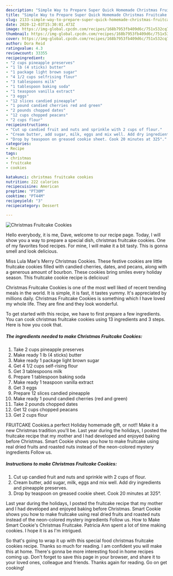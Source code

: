 ```yaml
---
description: "Simple Way to Prepare Super Quick Homemade Christmas Fruitcake Cookies"
title: "Simple Way to Prepare Super Quick Homemade Christmas Fruitcake Cookies"
slug: 2133-simple-way-to-prepare-super-quick-homemade-christmas-fruitcake-cookies
date: 2020-12-03T15:30:01.473Z
image: https://img-global.cpcdn.com/recipes/168b7953fb409d6c/751x532cq70/christmas-fruitcake-cookies-recipe-main-photo.jpg
thumbnail: https://img-global.cpcdn.com/recipes/168b7953fb409d6c/751x532cq70/christmas-fruitcake-cookies-recipe-main-photo.jpg
cover: https://img-global.cpcdn.com/recipes/168b7953fb409d6c/751x532cq70/christmas-fruitcake-cookies-recipe-main-photo.jpg
author: Dora Reid
ratingvalue: 4.3
reviewcount: 33355
recipeingredient:
- "2 cups pineapple preserves"
- "1 lb (4 sticks) butter"
- "1 package light brown sugar"
- "4 1/2 cups selfrising flour"
- "3 tablespoons milk"
- "1 tablespoon baking soda"
- "1 teaspoon vanilla extract"
- "3 eggs"
- "12 slices candied pineapple"
- "1 pound candied cherries red and green"
- "2 pounds chopped dates"
- "12 cups chopped peacans"
- "2 cups flour"
recipeinstructions:
- "Cut up candied fruit and nuts and sprinkle with 2 cups of flour."
- "Cream butter, add sugar, milk, eggs and mix well. Add dry ingredients and pineapple preserves."
- "Drop by teaspoon on greased cookie sheet. Cook 20 minutes at 325°."
categories:
- Recipe
tags:
- christmas
- fruitcake
- cookies

katakunci: christmas fruitcake cookies 
nutrition: 222 calories
recipecuisine: American
preptime: "PT30M"
cooktime: "PT44M"
recipeyield: "3"
recipecategory: Dessert

---
```



![Christmas Fruitcake Cookies](https://img-global.cpcdn.com/recipes/168b7953fb409d6c/751x532cq70/christmas-fruitcake-cookies-recipe-main-photo.jpg)

Hello everybody, it is me, Dave, welcome to our recipe page. Today, I will show you a way to prepare a special dish, christmas fruitcake cookies. One of my favorites food recipes. For mine, I will make it a bit tasty. This is gonna smell and look delicious.

Miss Lula Mae&#39;s Merry Christmas Cookies. These festive cookies are little fruitcake cookies filled with candied cherries, dates, and pecans, along with a generous amount of bourbon. These cookies bring smiles every holiday season. This fruitcake cookie recipe is delicious!

Christmas Fruitcake Cookies is one of the most well liked of recent trending meals in the world. It is simple, it is fast, it tastes yummy. It's appreciated by millions daily. Christmas Fruitcake Cookies is something which I have loved my whole life. They are fine and they look wonderful.


To get started with this recipe, we have to first prepare a few ingredients. You can cook christmas fruitcake cookies using 13 ingredients and 3 steps. Here is how you cook that.

<!--inarticleads1-->

##### The ingredients needed to make Christmas Fruitcake Cookies:

1. Take 2 cups pineapple preserves
1. Make ready 1 lb (4 sticks) butter
1. Make ready 1 package light brown sugar
1. Get 4 1/2 cups self-rising flour
1. Get 3 tablespoons milk
1. Prepare 1 tablespoon baking soda
1. Make ready 1 teaspoon vanilla extract
1. Get 3 eggs
1. Prepare 12 slices candied pineapple
1. Make ready 1 pound candied cherries (red and green)
1. Take 2 pounds chopped dates
1. Get 12 cups chopped peacans
1. Get 2 cups flour


FRUITCAKE Cookies.a perfect Holiday homemade gift, or not!! Make it a new Christmas tradition.you&#39;ll be. Last year during the holidays, I posted the fruitcake recipe that my mother and I had developed and enjoyed baking before Christmas. Smart Cookie shows you how to make fruitcake using real dried fruits and roasted nuts instead of the neon-colored mystery ingredients Follow us. 

<!--inarticleads2-->

##### Instructions to make Christmas Fruitcake Cookies:

1. Cut up candied fruit and nuts and sprinkle with 2 cups of flour.
1. Cream butter, add sugar, milk, eggs and mix well. Add dry ingredients and pineapple preserves.
1. Drop by teaspoon on greased cookie sheet. Cook 20 minutes at 325°.


Last year during the holidays, I posted the fruitcake recipe that my mother and I had developed and enjoyed baking before Christmas. Smart Cookie shows you how to make fruitcake using real dried fruits and roasted nuts instead of the neon-colored mystery ingredients Follow us. How to Make Smart Cookie&#39;s Christmas Fruitcake. Patricia Ann spent a lot of time making cookies. I hope it is as I&#39;m intrigued. 

So that's going to wrap it up with this special food christmas fruitcake cookies recipe. Thanks so much for reading. I am confident you will make this at home. There's gonna be more interesting food in home recipes coming up. Don't forget to save this page in your browser, and share it to your loved ones, colleague and friends. Thanks again for reading. Go on get cooking!
